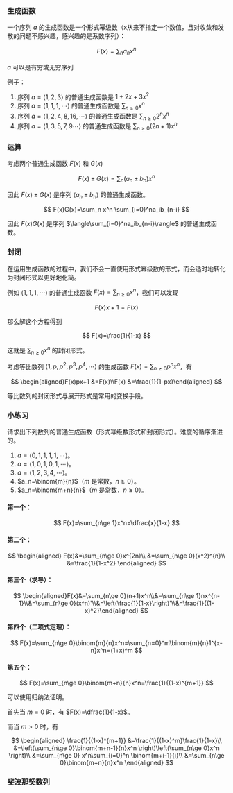 ### 生成函数
一个序列 $a$ 的生成函数是一个形式幂级数（x从来不指定一个数值，且对收敛和发散的问题不感兴趣，感兴趣的是系数序列）：

$$F(x)=\sum_{n}a_n x^n$$

$a$ 可以是有穷或无穷序列

例子：

1. 序列 $a=\langle 1,2,3\rangle$ 的普通生成函数是 $1+2x+3x^2$
2. 序列 $a=\langle 1,1,1,\cdots\rangle$ 的普通生成函数是 $\sum_{n\ge 0}x^n$
3. 序列 $a=\langle 1,2,4,8,16,\cdots\rangle$ 的普通生成函数是 $\sum_{n\ge 0}2^nx^n$
4. 序列 $a=\langle 1,3,5,7,9\cdots\rangle$ 的普通生成函数是 $\sum_{n\ge 0}(2n+1)x^n$

### 运算
考虑两个普通生成函数 $F(x)$ 和 $G(x)$

$$ F(x)\pm G(x)=\sum_n (a_n\pm b_n)x^n $$

因此 $F(x)\pm G(x)$ 是序列 $\langle a_n\pm b_n\rangle$ 的普通生成函数。

$$ F(x)G(x)=\sum_n x^n \sum_{i=0}^na_ib_{n-i} $$

因此 $F(x)G(x)$ 是序列 $\langle\sum_{i=0}^na_ib_{n-i}\rangle$ 的普通生成函数。

### 封闭
在运用生成函数的过程中，我们不会一直使用形式幂级数的形式，而会适时地转化为封闭形式以更好地化简。

例如 $\langle 1,1,1,\cdots\rangle$ 的普通生成函数 $F(x)=\sum_{n\ge 0}x^n$，我们可以发现

$$ F(x)x+1=F(x) $$

那么解这个方程得到

$$ F(x)=\frac{1}{1-x} $$

这就是 $\sum_{n\ge 0}x^n$ 的封闭形式。

考虑等比数列 $\langle 1,p,p^2,p^3,p^4,\cdots\rangle$ 的生成函数 $F(x)=\sum_{n\ge 0}p^nx^n$，有

$$
\begin{aligned}F(x)px+1 &=F(x)\\F(x) &=\frac{1}{1-px}\end{aligned}
$$

等比数列的封闭形式与展开形式是常用的变换手段。

### 小练习

请求出下列数列的普通生成函数（形式幂级数形式和封闭形式）。难度的循序渐进的。
    
1. $a=\langle 0,1,1,1,1,\cdots\rangle$。
2. $a=\langle 1,0,1,0,1,\cdots \rangle$。
3. $a=\langle 1,2,3,4,\cdots \rangle$。
4. $a_n=\binom{m}{n}$（$m$ 是常数，$n\ge 0$）。
5. $a_n=\binom{m+n}{n}$（$m$ 是常数，$n\ge 0$）。

#### 第一个：
    
$$
F(x)=\sum_{n\ge 1}x^n=\dfrac{x}{1-x}
$$

#### 第二个：

$$
\begin{aligned}
F(x)&=\sum_{n\ge 0}x^{2n}\\
&=\sum_{n\ge 0}(x^2)^{n}\\
&=\frac{1}{1-x^2}
\end{aligned}
$$

#### 第三个（求导）：

$$
\begin{aligned}F(x)&=\sum_{n\ge 0}(n+1)x^n\\&=\sum_{n\ge 1}nx^{n-1}\\&=\sum_{n\ge 0}(x^n)'\\&=\left(\frac{1}{1-x}\right)'\\&=\frac{1}{(1-x)^2}\end{aligned}
$$

#### 第四个（二项式定理）：

$$
F(x)=\sum_{n\ge 0}\binom{m}{n}x^n=\sum_{n=0}^m\binom{m}{n}1^{x-n}x^n=(1+x)^m
$$

#### 第五个：

$$
F(x)=\sum_{n\ge 0}\binom{m+n}{n}x^n=\frac{1}{(1-x)^{m+1}}
$$

可以使用归纳法证明。

首先当 $m=0$ 时，有 $F(x)=\dfrac{1}{1-x}$。

而当 $m>0$ 时，有

$$
\begin{aligned}
\frac{1}{(1-x)^{m+1}}
&=\frac{1}{(1-x)^m}\frac{1}{1-x}\\
&=\left(\sum_{n\ge 0}\binom{m+n-1}{n}x^n \right)\left(\sum_{n\ge 0}x^n \right)\\
&=\sum_{n\ge 0} x^n\sum_{i=0}^n \binom{m+i-1}{i}\\
&=\sum_{n\ge 0}\binom{m+n}{n}x^n
\end{aligned}
$$

### 斐波那契数列
